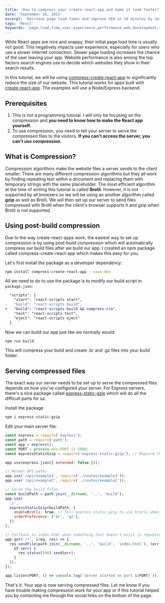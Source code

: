 ```yaml
---
title: 'How to compress your create-react-app and make it load faster?'
date: 'September 16, 2021'
excerpt: 'Decrease page load times and improve SEO in 10 minutes by setting up compression for your app built with create-react-app'
tags: 'React'
keywords: 'page,load,time,user,experience,performance,web,development,search,engine,seo,cra,brotli,gzip'
---
```


While React apps are nice and snappy, their initial page load time is usually not good. This negatively impacts user experience, especially for users who use a slower internet connection. Slower page loading increases the chance of the user leaving your app. Website performance is also among the top factors search engines use to decide which websites they show in their search results.

In this tutorial, we will be using [compress-create-react-app](https://www.npmjs.com/package/compress-create-react-app) to significantly reduce the size of our website. This tutorial works for apps built with [create-react-app](https://reactjs.org/docs/create-a-new-react-app.html). The examples will use a Node/Express backend.

## Prerequisites

1. This is not a programming tutorial. I will only be focusing on the compression and **you need to know how to make the React app yourself.**
2. To use compression, you need to tell your server to serve the compressed files to the visitors. **If you can't access the server, you can't use compression.**

## What is Compression?

Compression algorithms make the website files a server sends to the client smaller. There are many different compression algorithms but they all work by finding repeating text within a document and replacing them with temporary strings with the same placeholder. The most efficient algorithm at the time of writing this tutorial is called **Brotli**. However, it is not supported by all browsers so we will be using an another algorithm called **gzip** as well as Brotli. We will then set up our server to send files compressed with Brotli when the client's browser supports it and gzip when Brotli is not supported.

## Using post-build compression

Due to the way create-react-apps work, the easiest way to set up compression is by using post-build compression which will automatically compress our build files after we build our app. I created an npm package called compress-create-react-app which makes this easy for you.

Let's first install the package as a developer dependency:

```bash
npm install compress-create-react-app --save-dev
```

All we need to do to use the package is to modify our build script in `package.json`:

```diff
  "scripts": {
    "start": "react-scripts start",
-   "build": "react-scripts build",
+   "build": "react-scripts build && compress-cra",
    "test": "react-scripts test",
    "eject": "react-scripts eject"
  }
```

Now we can build our app just like we normally would:

```bash
npm run build
```

This will compress your build and create .br and .gz files into your build folder.

## Serving compressed files

The exact way our server needs to be set up to serve the compressed files depends on how you've configured your server. For Express servers, there's a nice package called [express-static-gzip](https://www.npmjs.com/package/express-static-gzip) which will do all the difficult parts for us.

Install the package

```bash
npm i express-static-gzip
```

Edit your main server file:

```javascript
const express = require('express');
const path = require('path');
const app = express();
const PORT = process.env.PORT || 5000;
const expressStaticGzip = require('express-static-gzip'); // Require the package

app.use(express.json({ extended: false }));

// Normal API paths
app.use('/api/example1', require('./routes/example1'));
app.use('/api/example2', require('./routes/example2'));

// Serve the build files
const buildPath = path.join(__dirname, '..', 'build');
app.use(
  '/',
  expressStaticGzip(buildPath, {
    enableBrotli: true, // Tell express-static-gzip to use brotli when the client supports it
    orderPreference: ['br', 'gz'],
  })
);

// Fallback to index.html when something that doesn't exist is requested
app.get('/*', (req, res) => {
  res.sendFile(path.join(__dirname, '..', 'build', 'index.html'), (err) => {
    if (err) {
      res.status(500).send(err);
    }
  });
});

app.listen(PORT, () => console.log(`Server started on port ${PORT}`));
```

That's it. Your app is now serving compressed files. Let me know if you have trouble making compression work for your app or if this tutorial helped you by contacting me through the social links on the bottom of the page.
